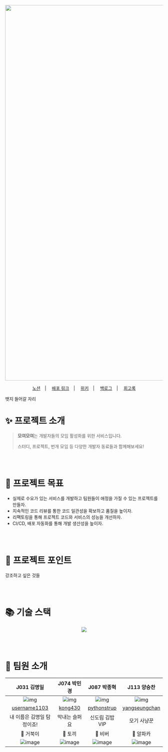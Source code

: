 <p align="center">
  <img src="https://user-images.githubusercontent.com/38908080/204069974-76b3b75a-1600-40ee-b361-059995c8fe3c.svg" width="1200px"/>
</p>

<div align="center">
  <a href="https://brawny-zydeco-6b6.notion.site/Cho-Sim-He-688c8884e0f74616abfdbcb73ea6fc09">노션</a>　|　
  <a href="https://www.moyeomoyeo.com">배포 링크</a>　|　
  <a href="https://github.com/boostcampwm-2022/web13-moyeomoyeo/wiki">위키</a>　|　
  <a href="https://brawny-zydeco-6b6.notion.site/efeb883ee0b244249ea25fb1bdc14763?v=8316943be18c4321b6251cc1c9773cdb">백로그</a>　|　
  <a href="https://brawny-zydeco-6b6.notion.site/56ca79567a6340bc9f926c55f97a5cbb?v=1b1e1ddf75514904a1acdfda218db835">회고록</a>
</div>



뱃지 들어갈 자리


# ✨ 프로젝트 소개

> **모여모여**는 개발자들의 모임 활성화를 위한 서비스입니다.
>
> 스터디, 프로젝트, 번개 모임 등 다양한 개발자 동료들과 함께해보세요!

<br></br>

# 🎯 프로젝트 목표

- 실제로 수요가 있는 서비스를 개발하고 팀원들이 애정을 가질 수 있는 프로젝트를 만들자.
- 지속적인 코드 리뷰를 통한 코드 일관성을 확보하고 품질을 높이자.
- 리팩토링을 통해 프로젝트 코드와 서비스의 성능을 개선하자.
- CI/CD, 배포 자동화를 통해 개발 생산성을 높이자.


<br></br>


# 🫵 프로젝트 포인트


강조하고 싶은 것들

<br></br>

# 📚 기술 스택

<div align="center">
  <img src="https://user-images.githubusercontent.com/90585081/202945968-456d32e8-dffd-442e-87d5-ec57c2e5df52.png"/>
</div>

<br></br>

# 👥 팀원 소개

| J031 김명일 | J074 박민경 | J087 박종혁 | J113 양승찬 |
|:--------:|:--------:|:--------:|:--------:|
| ![img](https://avatars.githubusercontent.com/u/67570061?v=4) | ![img](https://avatars.githubusercontent.com/u/37508296?v=4) | ![img](https://avatars.githubusercontent.com/u/90585081?v=4) | ![img](https://avatars.githubusercontent.com/u/38908080?v=4) |
| [username1103](https://github.com/username1103) | [kong430](https://github.com/kong430) | [pythonstrup](https://github.com/pythonstrup) | [yangseungchan](https://github.com/yangseungchan) |
| 내 이름은 김명일 탐정이죠! | 막내는 슬퍼요 | 신도림 김밥 VIP | 모기 사냥꾼 |
| 🐢 거북이 | 🐰 토끼 | 🦫 비버 | 🦙 알파카 |
| ![image](https://user-images.githubusercontent.com/90585081/202906164-87810106-3b71-417a-ad79-97fdfa74736d.png) | ![image](https://user-images.githubusercontent.com/90585081/202906064-3c1b3f26-b9bb-4de4-9304-341afc12507b.png) | ![image](https://user-images.githubusercontent.com/90585081/202906106-28c2dc14-e2c7-4504-b638-6763548f473f.png) | ![image](https://user-images.githubusercontent.com/90585081/202906134-6017203f-2f29-40a1-8223-5ecd6ae063b3.png) |
